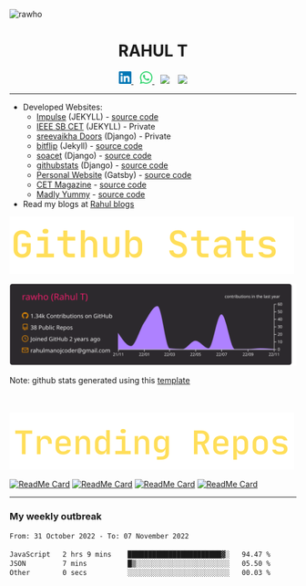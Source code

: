 

<!-- ![rahul t](assets/banner.gif) -->

<p align="left"> <img src="https://komarev.com/ghpvc/?username=rawho&label=Views&color=blue&style=plastic" alt="rawho" /> </p>



<h1 align="center">
RAHUL T
</h1>



<p align="center">

<a href="https://linkedin.com/in/rahulmanojt">
  <img alt="Rahul's Linkdein" width="22px" src="assets/linkedin.svg" />
</a>
&ensp;
<a href="https://wa.me/+919747406685">
  <img alt="Rahul's Whatsapp" width="22px" src="assets/whatsapp.svg" />
</a>
&ensp;
<a href="https://rahult.in/"><img height="26px" src="https://img.shields.io/badge/rahult.in-2e2bad?style=for-the-badge&logo=google%20chrome&logoColor=yellow"/></a>
&ensp;
<a href="mailto:rahulmanoj@cet.ac.in"><img height="26px" src="https://img.shields.io/badge/rahulmanoj@cet.ac.in-37367a?style=for-the-badge&logo=gmail&logoColor=red"/></a>

</p>

---


-  Developed Websites: 
    - [Impulse](https://impulsecet.in) (JEKYLL) - [source code](https://github.com/impulsecet/impulsecet.github.io)
    - [IEEE SB CET](http://ieee.cet.ac.in) (JEKYLL) - Private
    - [sreevaikha Doors](https://www.sreevaikhadoors.com) (Django) - Private
    - [bitflip](https://bit-flip.tech) (Jekyll) - [source code](https://github.com/rawho/rawho.github.io)
    - [soacet](https://soacet.in) (Django) - [source code](https://github.com/rawho/soa-cet)
    - [githubstats](https://github-developer-stats.herokuapp.com/) (Django) - [source code](https://github.com/rawho/githubstats)
    - [Personal Website](https://rahult.in) (Gatsby) - [source code](https://github.com/rawho/rawho.github.io)
    - [CET Magazine](https://cetmagazine.ml) - [source code](https://github.com/rawho/CET-Magazine-website)
    - [Madly Yummy](https://rahult.in/madly_yummy) - [source code](https://github.com/rawho/madly_yummy)
- Read my blogs at [Rahul blogs](https://rahult.in/blogs)







![github-stats](assets/Github%20Stats.svg)

![](https://raw.githubusercontent.com/rawho/rawho/master/profile-summary-card-output/monokai/0-profile-details.svg)

Note: github stats generated using this [template](https://github.com/vn7n24fzkq/github-profile-summary-cards)


<br><br>
<img src="assets/TrendingRepos.svg">

[![ReadMe Card](https://github-readme-stats.vercel.app/api/pin/?username=rawho&repo=assBOT&theme=tokyonight)](https://github.com/rawho/assBOT)
[![ReadMe Card](https://github-readme-stats.vercel.app/api/pin/?username=rawho&repo=flipkart-scraper&theme=dark)](https://github.com/rawho/flipkart-scraper)
[![ReadMe Card](https://github-readme-stats.vercel.app/api/pin/?username=rawho&repo=portfolio-jekyll&theme=dark)](https://github.com/rawho/portfolio-jekyll)
[![ReadMe Card](https://github-readme-stats.vercel.app/api/pin/?username=rawho&repo=rawho.github.io&theme=tokyonight)](https://github.com/rawho/rawho.github.io) 

------------
### My weekly outbreak
<!--START_SECTION:waka-->

```text
From: 31 October 2022 - To: 07 November 2022

JavaScript   2 hrs 9 mins    ███████████████████████▓░   94.47 %
JSON         7 mins          █▒░░░░░░░░░░░░░░░░░░░░░░░   05.50 %
Other        0 secs          ░░░░░░░░░░░░░░░░░░░░░░░░░   00.03 %
```

<!--END_SECTION:waka-->
